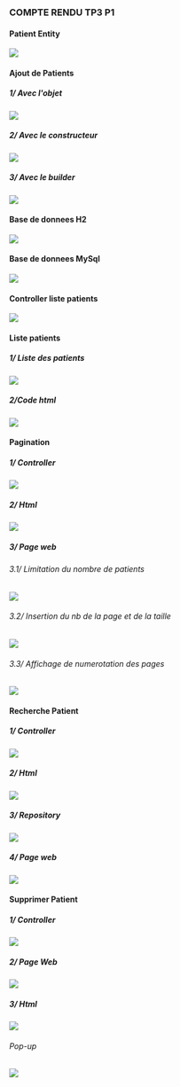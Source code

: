 <h3>COMPTE RENDU TP3 P1</h3>
<h4>Patient Entity</h4>
<img src="Captures/EntityPAtient.png">
<h4>Ajout de Patients</h4>
<h5>1/ Avec l'objet</h5>
<img src="Captures/AjoutPatient1.png">
<h5>2/ Avec le constructeur</h5>
<img src="Captures/AjoutPatient2.png">
<h5>3/ Avec le builder</h5>
<img src="Captures/AjoutPatient3Builder.png">
<h4>Base de donnees H2</h4>
<img src="Captures/DBH2Patient.png">
<h4>Base de donnees MySql</h4>
<img src="Captures/PatientMySql.png">
<h4>Controller liste patients</h4>
<img src="Captures/Controller1.png">
<h4>Liste patients</h4>
<h5>1/ Liste des patients</h5>
<img src="Captures/ListPatient3.png">
<h5>2/Code html</h5>
<img src="Captures/AfficheListePatienthtml.png">
<h4>Pagination</h4>
<h5>1/ Controller</h5>
<img src="Captures/PaginationController.png">
<h5>2/ Html</h5>
<img src="Captures/PaginationIndexe.png">
<h5>3/ Page web </h5>
<h6>3.1/ Limitation du nombre de patients</h6>
<img src="Captures/ListPatient4.png">
<h6>3.2/ Insertion du nb de la page et de la taille</h6>
<img src="Captures/ListPatient5.png">
<h6>3.3/ Affichage de numerotation des pages</h6>
<img src="Captures/ListePatient7.png">
<h4>Recherche Patient</h4>
<h5>1/ Controller</h5>
<img src="Captures/RecherchePatientController.png">
<h5>2/ Html</h5>
<img src="Captures/RecherchePatientForm.png">
<h5>3/ Repository</h5>
<img src="Captures/RecherchePatientRepo.png">
<h5>4/ Page web</h5>
<img src="Captures/RecherchePatientDb.png">
<h4>Supprimer Patient</h4>
<h5>1/ Controller</h5>
<img src="Captures/SupController.png">
<h5>2/ Page Web</h5>
<img src="Captures/SuppressionPatienDb.png">
<h5>3/ Html</h5>
<img src="Captures/SupHtml.png">
<h6>Pop-up</h6>
<img src="Captures/PopupSupPatient.png">













